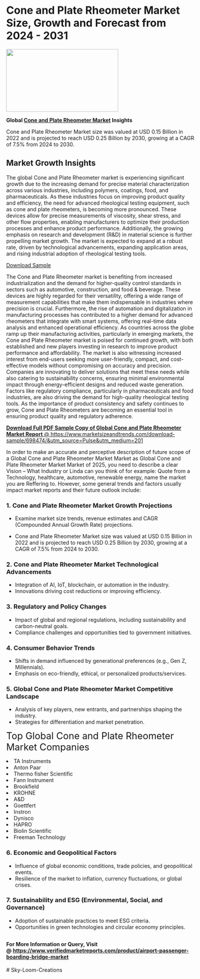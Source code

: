 <H1>Cone and Plate Rheometer Market Size, Growth and Forecast from 2024 - 2031</H1><img class="aligncenter size-medium wp-image-584254" src="https://thirdeyenews.in/wp-content/uploads/2024/09/Global-Market-Research-300x168.jpeg" alt="" width="300" height="168" /><p><strong>Global&nbsp;<a href="https://www.marketsizeandtrends.com/download-sample/698474/&amp;utm_source=Pulse&amp;utm_medium=201">Cone and Plate Rheometer Market</a> Insights</strong></p><p>Cone and Plate Rheometer Market size was valued at USD 0.15 Billion in 2022 and is projected to reach USD 0.25 Billion by 2030, growing at a CAGR of 7.5% from 2024 to 2030.</p><p><h2>Market Growth Insights</h2> <p>The global Cone and Plate Rheometer market is experiencing significant growth due to the increasing demand for precise material characterization across various industries, including polymers, coatings, food, and pharmaceuticals. As these industries focus on improving product quality and efficiency, the need for advanced rheological testing equipment, such as cone and plate rheometers, is becoming more pronounced. These devices allow for precise measurements of viscosity, shear stress, and other flow properties, enabling manufacturers to optimize their production processes and enhance product performance. Additionally, the growing emphasis on research and development (R&D) in material science is further propelling market growth. The market is expected to expand at a robust rate, driven by technological advancements, expanding application areas, and rising industrial adoption of rheological testing tools.</p> <p><a href="#">Download Sample</a></p> <p>The Cone and Plate Rheometer market is benefiting from increased industrialization and the demand for higher-quality control standards in sectors such as automotive, construction, and food & beverage. These devices are highly regarded for their versatility, offering a wide range of measurement capabilities that make them indispensable in industries where precision is crucial. Furthermore, the rise of automation and digitalization in manufacturing processes has contributed to a higher demand for advanced rheometers that integrate with smart systems, offering real-time data analysis and enhanced operational efficiency. As countries across the globe ramp up their manufacturing activities, particularly in emerging markets, the Cone and Plate Rheometer market is poised for continued growth, with both established and new players investing in research to improve product performance and affordability. The market is also witnessing increased interest from end-users seeking more user-friendly, compact, and cost-effective models without compromising on accuracy and precision. Companies are innovating to deliver solutions that meet these needs while also catering to sustainability concerns, ensuring minimal environmental impact through energy-efficient designs and reduced waste generation. Factors like regulatory compliance, particularly in pharmaceuticals and food industries, are also driving the demand for high-quality rheological testing tools. As the importance of product consistency and safety continues to grow, Cone and Plate Rheometers are becoming an essential tool in ensuring product quality and regulatory adherence. <p><a href="#"></p><p><span class=""><strong>Download Full PDF Sample Copy of Global Cone and Plate Rheometer Market Report</strong> @ <a href="https://www.marketsizeandtrends.com/download-sample/698474/&amp;utm_source=Pulse&amp;utm_medium=201" target="_blank">https://www.marketsizeandtrends.com/download-sample/698474/&amp;utm_source=Pulse&amp;utm_medium=201</a></span></p><p>In order to make an accurate and perceptive description of future scope of a Global&nbsp;Cone and Plate Rheometer Market Market as Global&nbsp;Cone and Plate Rheometer Market Market of 2025, you need to describe a clear Vision &ndash; What Industry or Linda can you think of for example: Quote from a Technology, healthcare, automotive, renewable energy, name the market you are Reffering to. However, some general trends and factors usually impact market reports and their future outlook include:</p><h3>1.&nbsp;<strong>Cone and Plate Rheometer Market Growth Projections</strong></h3><ul><li>Examine market size trends, revenue estimates and CAGR (Compounded Annual Growth Rate) projections.</li><li><p>Cone and Plate Rheometer Market size was valued at USD 0.15 Billion in 2022 and is projected to reach USD 0.25 Billion by 2030, growing at a CAGR of 7.5% from 2024 to 2030.</p></li></ul><h3>2.&nbsp;<strong>Cone and Plate Rheometer Market Technological Advancements</strong></h3><ul><li>Integration of AI, IoT, blockchain, or automation in the industry.</li><li>Innovations driving cost reductions or improving efficiency.</li></ul><h3>3.&nbsp;<strong>Regulatory and Policy Changes</strong></h3><ul><li>Impact of global and regional regulations, including sustainability and carbon-neutral goals.</li><li>Compliance challenges and opportunities tied to government initiatives.</li></ul><h3>4.&nbsp;<strong>Consumer Behavior Trends</strong></h3><ul><li>Shifts in demand influenced by generational preferences (e.g., Gen Z, Millennials).</li><li>Emphasis on eco-friendly, ethical, or personalized products/services.</li></ul><h3>5.&nbsp;<strong>Global Cone and Plate Rheometer Market Competitive Landscape</strong></h3><ul><li>Analysis of key players, new entrants, and partnerships shaping the industry.</li><li>Strategies for differentiation and market penetration.</li></ul><p data-pm-slice="1 1 []"><span style="color: inherit; font-family: inherit; font-size: 25px;">Top Global Cone and Plate Rheometer Market Companies</span></p><div class="" data-test-id=""><p><li>TA Instruments</li><li> Anton Paar</li><li> Thermo fisher Scientific</li><li> Fann Instrument</li><li> Brookfield</li><li> KROHNE</li><li> A&D</li><li> Goettfert</li><li> Instron</li><li> Dynisco</li><li> HAPRO</li><li> Biolin Scientific</li><li> Freeman Technology</li></p></div><h3>6.&nbsp;<strong>Economic and Geopolitical Factors</strong></h3><ul><li>Influence of global economic conditions, trade policies, and geopolitical events.</li><li>Resilience of the market to inflation, currency fluctuations, or global crises.</li></ul><h3>7.&nbsp;<strong>Sustainability and ESG (Environmental, Social, and Governance)</strong></h3><ul><li>Adoption of sustainable practices to meet ESG criteria.</li><li>Opportunities in green technologies and circular economy principles.</li></ul><h2><strong style="font-size: 14px;">For More Information or Query, Visit @&nbsp;</strong><a style="background-color: #ffffff; font-size: 14px;" href="https://www.marketsizeandtrends.com/report/cone-and-plate-rheometer-market/" target="_blank">https://www.verifiedmarketreports.com/product/airport-passenger-boarding-bridge-market</a></h2># Sky-Loom-Creations
